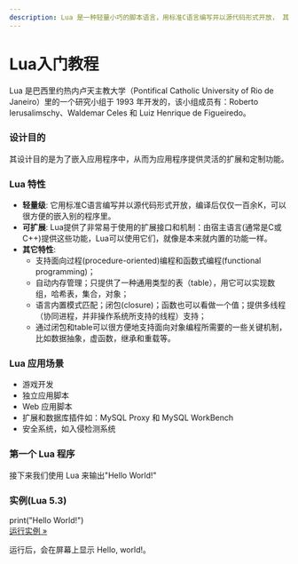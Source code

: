 ```yaml
---
description: Lua 是一种轻量小巧的脚本语言，用标准C语言编写并以源代码形式开放， 其设计目的是为了嵌入应用程序中，从而为应用程序提供灵活的扩展和定制功能。
---
```


# Lua入门教程

Lua 是巴西里约热内卢天主教大学（Pontifical Catholic University of Rio de Janeiro）里的一个研究小组于 1993 年开发的，该小组成员有：Roberto Ierusalimschy、Waldemar Celes 和 Luiz Henrique de Figueiredo。

### 设计目的

其设计目的是为了嵌入应用程序中，从而为应用程序提供灵活的扩展和定制功能。

### Lua 特性

* **轻量级**: 它用标准C语言编写并以源代码形式开放，编译后仅仅一百余K，可以很方便的嵌入别的程序里。
* **可扩展**: Lua提供了非常易于使用的扩展接口和机制：由宿主语言\(通常是C或C++\)提供这些功能，Lua可以使用它们，就像是本来就内置的功能一样。
* **其它特性**:
  * 支持面向过程\(procedure-oriented\)编程和函数式编程\(functional programming\)；
  * 自动内存管理；只提供了一种通用类型的表（table），用它可以实现数组，哈希表，集合，对象；
  * 语言内置模式匹配；闭包\(closure\)；函数也可以看做一个值；提供多线程（协同进程，并非操作系统所支持的线程）支持；
  * 通过闭包和table可以很方便地支持面向对象编程所需要的一些关键机制，比如数据抽象，虚函数，继承和重载等。

### Lua 应用场景

* 游戏开发
* 独立应用脚本
* Web 应用脚本
* 扩展和数据库插件如：MySQL Proxy 和 MySQL WorkBench
* 安全系统，如入侵检测系统

### 第一个 Lua 程序

接下来我们使用 Lua 来输出"Hello World!"

### 实例\(Lua 5.3\)

print\("Hello World!"\)  
[运行实例 »](http://www.runoob.com/try/runcode.php?filename=HelloWorld&type=lua)

运行后，会在屏幕上显示 Hello, world!。



